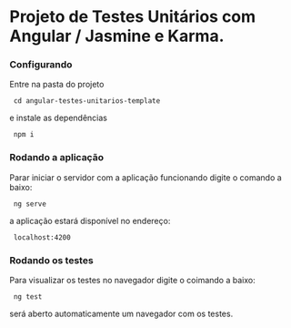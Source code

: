 # Projeto de Testes Unitários com Angular / Jasmine e Karma.

### Configurando

Entre na pasta do projeto

```
 cd angular-testes-unitarios-template
```

e instale as dependências

```
 npm i
```

### Rodando a aplicação

Parar iniciar o servidor com a aplicação funcionando digite o comando a baixo:

```
 ng serve
```

a aplicação estará disponível no endereço:

```
 localhost:4200
```

### Rodando os testes

Para visualizar os testes no navegador digite o coimando a baixo:

```
 ng test
```

será aberto automaticamente um navegador com os testes.
